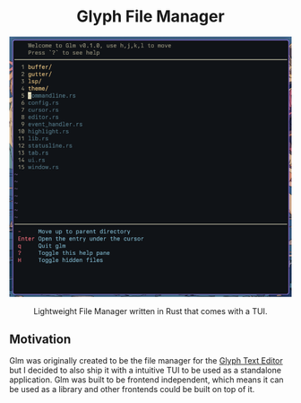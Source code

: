 <div align="center">

<h1>Glyph File Manager</h1>

<img src="./.github/images/glm-showcase.png" />

Lightweight File Manager written in Rust that comes with a TUI.

</div>

## Motivation
Glm was originally created to be the file manager for the [Glyph Text Editor](https://github.com/wllfaria/glyph) but I decided to also
ship it with a intuitive TUI to be used as a standalone application. Glm was
built to be frontend independent, which means it can be used as a library and
other frontends could be built on top of it.
